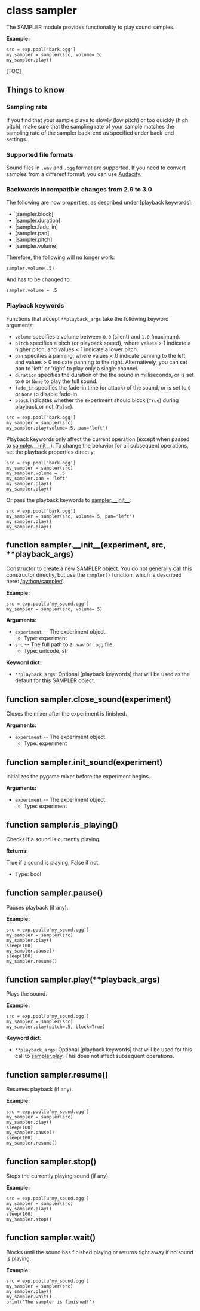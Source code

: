 <div class="ClassDoc YAMLDoc" id="sampler" markdown="1">

# class __sampler__

The SAMPLER module provides functionality to play sound samples.

__Example:__

~~~ .python
src = exp.pool['bark.ogg']
my_sampler = sampler(src, volume=.5)
my_sampler.play()
~~~

[TOC]

## Things to know

### Sampling rate

If you find that your sample plays to slowly (low pitch) or too quickly
(high pitch), make sure that the sampling rate of your sample matches
the sampling rate of the sampler back-end as specified under back-end
settings.

### Supported file formats

Sound files in `.wav` and `.ogg` format are supported. If you need to
convert samples from a different format, you can use
[Audacity](http://sourceforge.net/projects/audacity/).

### Backwards incompatible changes from 2.9 to 3.0

The following are now properties, as described under
[playback keywords]:

- [sampler.block]
- [sampler.duration]
- [sampler.fade_in]
- [sampler.pan]
- [sampler.pitch]
- [sampler.volume]

Therefore, the following will no longer work:

~~~ .python
sampler.volume(.5)
~~~

And has to be changed to:

~~~ .python
sampler.volume = .5
~~~

### Playback keywords

Functions that accept `**playback_args` take the following keyword
arguments:

- `volume` specifies a volume between `0.0` (silent) and `1.0`
  (maximum).
- `pitch` specifies a pitch (or playback speed), where values > 1
  indicate a higher pitch, and values < 1 indicate a lower pitch.
- `pan` specifies a panning, where values < 0 indicate panning to the
  left, and values > 0 indicate panning to the right. Alternatively, you
  can set pan to 'left' or 'right' to play only a single channel.
- `duration` specifies the duration of the the sound in milliseconds, or
  is set to `0` or `None` to play the full sound.
- `fade_in` specifies the fade-in time (or attack) of the sound, or is
  set to `0` or `None` to disable fade-in.
- `block` indicates whether the experiment should block (`True`) during
  playback or not (`False`).

~~~ .python
src = exp.pool['bark.ogg']
my_sampler = sampler(src)
my_sampler.play(volume=.5, pan='left')
~~~

Playback keywords only affect the current operation (except when passed
to [sampler.\_\_init\_\_][__init__]). To change the behavior for all
subsequent operations, set the playback properties directly:

~~~ .python
src = exp.pool['bark.ogg']
my_sampler = sampler(src)
my_sampler.volume = .5
my_sampler.pan = 'left'
my_sampler.play()
my_sampler.play()
~~~

Or pass the playback keywords to [sampler.\_\_init\_\_][__init__]:

~~~ .python
src = exp.pool['bark.ogg']
my_sampler = sampler(src, volume=.5, pan='left')
my_sampler.play()
my_sampler.play()
~~~

<div class="FunctionDoc YAMLDoc" id="sampler-__init__" markdown="1">

## function __sampler\.\_\_init\_\___\(experiment, src, \*\*playback\_args\)

Constructor to create a new SAMPLER object. You do not generally
call this constructor directly, but use the `sampler()` function,
which is described here: [/python/sampler/]().

__Example:__

~~~ .python
src = exp.pool[u'my_sound.ogg']
my_sampler = sampler(src, volume=.5)
~~~

__Arguments:__

- `experiment` -- The experiment object.
	- Type: experiment
- `src` -- The full path to a `.wav` or `.ogg` file.
	- Type: unicode, str

__Keyword dict:__

- `**playback_args`: Optional [playback keywords] that will be used as the default for this SAMPLER object.

</div>

[sampler.__init__]: #sampler-__init__
[__init__]: #sampler-__init__

<div class="FunctionDoc YAMLDoc" id="sampler-close_sound" markdown="1">

## function __sampler\.close\_sound__\(experiment\)

Closes the mixer after the experiment is finished.

__Arguments:__

- `experiment` -- The experiment object.
	- Type: experiment

</div>

[sampler.close_sound]: #sampler-close_sound
[close_sound]: #sampler-close_sound

<div class="FunctionDoc YAMLDoc" id="sampler-init_sound" markdown="1">

## function __sampler\.init\_sound__\(experiment\)

Initializes the pygame mixer before the experiment begins.

__Arguments:__

- `experiment` -- The experiment object.
	- Type: experiment

</div>

[sampler.init_sound]: #sampler-init_sound
[init_sound]: #sampler-init_sound

<div class="FunctionDoc YAMLDoc" id="sampler-is_playing" markdown="1">

## function __sampler\.is\_playing__\(\)

Checks if a sound is currently playing.

__Returns:__

True if a sound is playing, False if not.

- Type: bool

</div>

[sampler.is_playing]: #sampler-is_playing
[is_playing]: #sampler-is_playing

<div class="FunctionDoc YAMLDoc" id="sampler-pause" markdown="1">

## function __sampler\.pause__\(\)

Pauses playback (if any).

__Example:__

~~~ .python
src = exp.pool[u'my_sound.ogg']
my_sampler = sampler(src)
my_sampler.play()
sleep(100)
my_sampler.pause()
sleep(100)
my_sampler.resume()
~~~

</div>

[sampler.pause]: #sampler-pause
[pause]: #sampler-pause

<div class="FunctionDoc YAMLDoc" id="sampler-play" markdown="1">

## function __sampler\.play__\(\*\*playback\_args\)

Plays the sound.

__Example:__

~~~ .python
src = exp.pool[u'my_sound.ogg']
my_sampler = sampler(src)
my_sampler.play(pitch=.5, block=True)
~~~

__Keyword dict:__

- `**playback_args`: Optional [playback keywords] that will be used for this call to [sampler.play]. This does not affect subsequent operations.

</div>

[sampler.play]: #sampler-play
[play]: #sampler-play

<div class="FunctionDoc YAMLDoc" id="sampler-resume" markdown="1">

## function __sampler\.resume__\(\)

Resumes playback (if any).

__Example:__

~~~ .python
src = exp.pool[u'my_sound.ogg']
my_sampler = sampler(src)
my_sampler.play()
sleep(100)
my_sampler.pause()
sleep(100)
my_sampler.resume()
~~~

</div>

[sampler.resume]: #sampler-resume
[resume]: #sampler-resume

<div class="FunctionDoc YAMLDoc" id="sampler-stop" markdown="1">

## function __sampler\.stop__\(\)

Stops the currently playing sound (if any).

__Example:__

~~~ .python
src = exp.pool[u'my_sound.ogg']
my_sampler = sampler(src)
my_sampler.play()
sleep(100)
my_sampler.stop()
~~~

</div>

[sampler.stop]: #sampler-stop
[stop]: #sampler-stop

<div class="FunctionDoc YAMLDoc" id="sampler-wait" markdown="1">

## function __sampler\.wait__\(\)

Blocks until the sound has finished playing or returns right away if no sound is playing.

__Example:__

~~~ .python
src = exp.pool[u'my_sound.ogg']
my_sampler = sampler(src)
my_sampler.play()
my_sampler.wait()
print('The sampler is finished!')
~~~

</div>

[sampler.wait]: #sampler-wait
[wait]: #sampler-wait

</div>

[sampler]: #sampler

